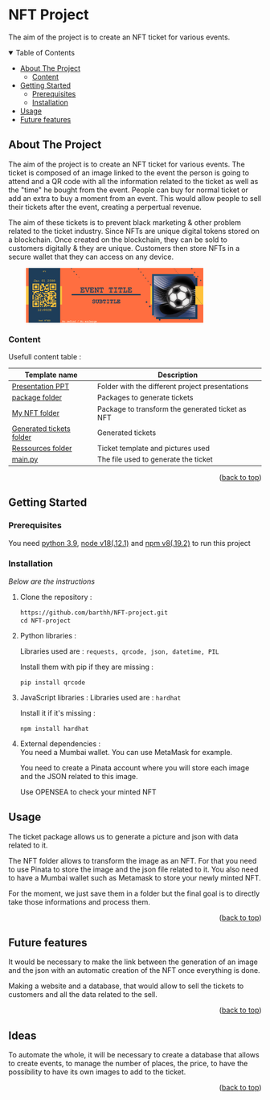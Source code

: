 <a id="readme-top"></a>  

# NFT Project

The aim of the project is to create an NFT ticket for various events.

<!-- TABLE OF CONTENTS -->
<details open>
  <summary>Table of Contents</summary>
  <ul>
    <li>
      <a href="#about-the-project">About The Project</a>
      <ul>
        <li><a href="#content">Content</a></li>
      </ul>
    </li>
    <li>
      <a href="#getting-started">Getting Started</a>
      <ul>
        <li><a href="#prerequisites">Prerequisites</a></li>
        <li><a href="#installation">Installation</a></li>
      </ul>
    </li>
    <li><a href="#usage">Usage</a></li>
    <li><a href="#future-features">Future features</a></li>
  </ul>
</details>



<!-- ABOUT THE PROJECT -->
## About The Project

The aim of the project is to create an NFT ticket for various events. The ticket is composed of an image linked to the event the person is going to attend and a QR code with all the information related to the ticket as well as the "time" he bought from the event. People can buy for normal ticket or add an extra to buy a moment from an event. This would allow people to sell their tickets after the event, creating a perpertual revenue.

The aim of these tickets is to prevent black marketing & other problem related to the ticket industry. Since NFTs are unique digital tokens stored on a blockchain. Once created on the blockchain, they can be sold to customers digitally & they are unique. Customers then store NFTs in a secure wallet that they can access on any device.

<p align="center" style="width: 100%; display: flex; justify-content: space-between;">
  <img src="./ressources/template/final.png" style="width: 70%; margin-left: 7%; height:auto;" />
</p>

### Content

Usefull content table :

| Template name | Description |
| ------------- | ----------- |
| [Presentation PPT](./Presentation_PPT/) | Folder with the different project presentations |
| [package folder](./package/) | Packages to generate tickets |
| [My NFT folder](./my-nft/) | Package to transform the generated ticket as NFT |
| [Generated tickets folder](./package/) | Generated tickets |
| [Ressources folder](./ressources/) | Ticket template and pictures used |
| [main.py](./main.py) |  The file used to generate the ticket |


<p align="right">(<a href="#readme-top">back to top</a>)</p>



<!-- GETTING STARTED -->
## Getting Started

### Prerequisites

You need [python 3.9](https://docs.python.org/3.9/), [node v18(.12.1)](https://nodejs.org/en/docs/) and [npm v8(.19.2)](https://docs.npmjs.com/) to run this project

### Installation

_Below are the instructions_

1. Clone the repository :
    ```
    https://github.com/barthh/NFT-project.git
    cd NFT-project
    ```
    
2. Python libraries :
    
    Libraries used are :
    ```requests, qrcode, json, datetime, PIL```
    
    Install them with pip if they are missing : 
    
    ```
    pip install qrcode
    ```
3. JavaScript libraries :
    Libraries used are : ```hardhat```
    
    Install it if it's missing :
    ```
    npm install hardhat
    ```
    
4. External dependencies :<br>
    You need a Mumbai wallet. You can use MetaMask for example.
    
    You need to create a Pinata account where you will store each image and the       JSON related to this image.
    
    Use OPENSEA to check your minted NFT
    
    
    
<!-- USAGE EXAMPLES -->
## Usage

The ticket package allows us to generate a picture and json with data related to it. 

The NFT folder allows to transform the image as an NFT. For that you need to use Pinata to store the image and the json file related to it. You also need to have a Mumbai wallet such as Metamask to store your newly minted NFT.

For the moment, we just save them in a folder but the final goal is to directly take those informations and process them.

<p align="right">(<a href="#readme-top">back to top</a>)</p>

## Future features

It would be necessary to make the link between the generation of an image and the json with an automatic creation of the NFT once everything is done.

Making a website and a database, that would allow to sell the tickets to customers and all the data related to the sell.


<p align="right">(<a href="#readme-top">back to top</a>)</p>

## Ideas

To automate the whole, it will be necessary to create a database that allows to create events, to manage the number of places, the price, to have the possibility to have its own images to add to the ticket.

<p align="right">(<a href="#readme-top">back to top</a>)</p>
